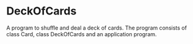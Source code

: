 # DeckOfCards
A program to shuffle and deal a deck of cards. The program consists of class Card, class DeckOfCards and an application program.

